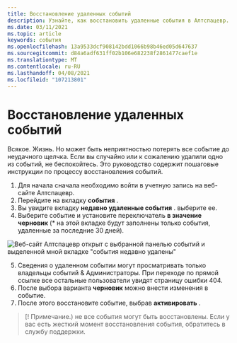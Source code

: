 ```yaml
---
title: Восстановление удаленных событий
description: Узнайте, как восстановить удаленные события в Алтспацевр.
ms.date: 03/11/2021
ms.topic: article
keywords: события
ms.openlocfilehash: 13a9533dcf908142bdd1066b98b46ed05d647637
ms.sourcegitcommit: d84a6adf631ff02b106e682238f2861477caef1e
ms.translationtype: MT
ms.contentlocale: ru-RU
ms.lasthandoff: 04/08/2021
ms.locfileid: "107213801"
---
```

# <a name="recovering-deleted-events"></a>Восстановление удаленных событий

Всякое. Жизнь. Но может быть неприятностью потерять все событие до неудачного щелчка. Если вы случайно или к сожалению удалили одно из событий, не беспокойтесь. Это руководство содержит пошаговые инструкции по процессу восстановления событий.

1. Для начала сначала необходимо войти в учетную запись на веб-сайте Алтспацевр.
2. Перейдите на вкладку **события** .
3. Вы увидите вкладку **недавно удаленные события** . выберите ее.
4. Выберите событие и установите переключатель **в значение черновик** (* на этой вкладке будут заполнены только события, удаленные за последние 30 дней).

![Веб-сайт Алтспацевр открыт с выбранной панелью событий и выделенной мной вкладке "события недавно удалены"](images/recovering-deleted-events.png)

5. Сведения о удаленном событии могут просматривать только владельцы событий & Администраторы. При переходе по прямой ссылке все остальные пользователи увидят страницу ошибки 404.
6. После выбора варианта **черновик** можно внести изменения в событие.
7. После этого восстановите событие, выбрав **активировать** .

> [! Примечание.) не все события могут быть восстановлены. Если у вас есть жесткий момент восстановления события, обратитесь в службу поддержки.